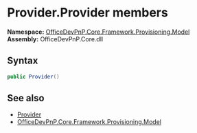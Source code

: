 # Provider.Provider members 
  

**Namespace:** [OfficeDevPnP.Core.Framework.Provisioning.Model](OfficeDevPnP.Core.Framework.Provisioning.Model.md)  
**Assembly:** OfficeDevPnP.Core.dll  
## Syntax
```C#
public Provider()
```
## See also
- [Provider](OfficeDevPnP.Core.Framework.Provisioning.Model.Provider.md)
- [OfficeDevPnP.Core.Framework.Provisioning.Model](OfficeDevPnP.Core.Framework.Provisioning.Model.md)
